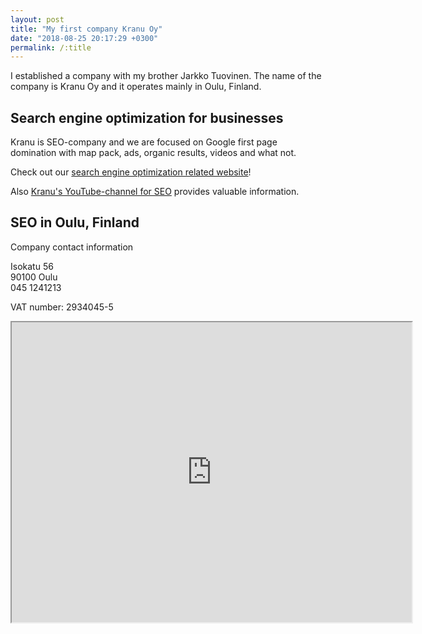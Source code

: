 ```yaml
---
layout: post
title: "My first company Kranu Oy"
date: "2018-08-25 20:17:29 +0300"
permalink: /:title
---
```


I established a company with my brother Jarkko Tuovinen. The name of the company is Kranu Oy and it operates mainly in Oulu, Finland.

## Search engine optimization for businesses

Kranu is SEO-company and we are focused on Google first page domination with map pack, ads, organic results, videos and what not.

Check out our [search engine optimization related website](https://www.kranu.fi)!

Also [Kranu's YouTube-channel for SEO](http://kranu.tv) provides valuable information.

## SEO in Oulu, Finland

Company contact information

Isokatu 56  
90100 Oulu  
045 1241213

VAT number: 2934045-5

<iframe src="https://www.google.com/maps/d/u/1/embed?mid=1t98FIM53FK90-cwXYgAUmWTK6UE" width="640" height="480"></iframe>
